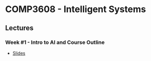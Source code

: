 # COMP3608 - Intelligent Systems

## Lectures

### Week #1 - Intro to AI and Course Outline
* [Slides](google.com)
